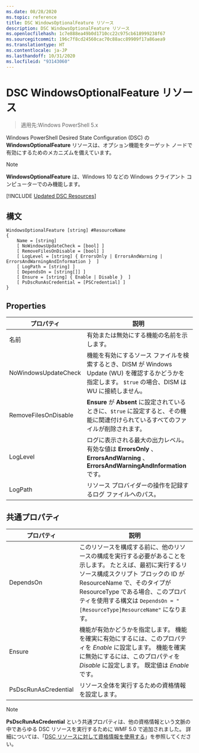 ```yaml
---
ms.date: 08/28/2020
ms.topic: reference
title: DSC WindowsOptionalFeature リソース
description: DSC WindowsOptionalFeature リソース
ms.openlocfilehash: 1c7e888ea49b0d1710cc22c975cb618999238f67
ms.sourcegitcommit: 196c7f8cd24560cac70c88acc89909f17a86aea9
ms.translationtype: HT
ms.contentlocale: ja-JP
ms.lasthandoff: 10/31/2020
ms.locfileid: "93143060"
---
```

# <a name="dsc-windowsoptionalfeature-resource"></a>DSC WindowsOptionalFeature リソース

> 適用先:Windows PowerShell 5.x

Windows PowerShell Desired State Configuration (DSC) の **WindowsOptionalFeature** リソースは、オプション機能をターゲット ノードで有効にするためのメカニズムを備えています。

> [!NOTE]
> **WindowsOptionalFeature** は、Windows 10 などの Windows クライアント コンピューターでのみ機能します。

[!INCLUDE [Updated DSC Resources](../../../../../includes/dsc-resources.md)]

## <a name="syntax"></a>構文

```Syntax
WindowsOptionalFeature [string] #ResourceName
{
    Name = [string]
    [ NoWindowsUpdateCheck = [bool] ]
    [ RemoveFilesOnDisable = [bool] ]
    [ LogLevel = [string] { ErrorsOnly | ErrorsAndWarning | ErrorsAndWarningAndInformation }  ]
    [ LogPath = [string] ]
    [ DependsOn = [string[]] ]
    [ Ensure = [string] { Enable | Disable }  ]
    [ PsDscRunAsCredential = [PSCredential] ]
}
```

## <a name="properties"></a>Properties

|プロパティ |説明 |
|---|---|
|名前 |有効または無効にする機能の名前を示します。 |
|NoWindowsUpdateCheck |機能を有効にするソース ファイルを検索するとき、DISM が Windows Update (WU) を確認するかどうかを指定します。 `$true` の場合、DISM は WU に接続しません。 |
|RemoveFilesOnDisable |**Ensure** が **Absent** に設定されているときに、`$true` に設定すると、その機能に関連付けられているすべてのファイルが削除されます。 |
|LogLevel |ログに表示される最大の出力レベル。 有効な値は **ErrorsOnly** 、 **ErrorsAndWarning** 、 **ErrorsAndWarningAndInformation** です。 |
|LogPath |リソース プロバイダーの操作を記録するログ ファイルへのパス。 |

## <a name="common-properties"></a>共通プロパティ

|プロパティ |説明 |
|---|---|
|DependsOn |このリソースを構成する前に、他のリソースの構成を実行する必要があることを示します。 たとえば、最初に実行するリソース構成スクリプト ブロックの ID が ResourceName で、そのタイプが ResourceType である場合、このプロパティを使用する構文は `DependsOn = "[ResourceType]ResourceName"` になります。 |
|Ensure |機能が有効かどうかを指定します。 機能を確実に有効にするには、このプロパティを _Enable_ に設定します。 機能を確実に無効にするには、このプロパティを _Disable_ に設定します。 既定値は _Enable_ です。 |
|PsDscRunAsCredential |リソース全体を実行するための資格情報を設定します。 |

> [!NOTE]
> **PsDscRunAsCredential** という共通プロパティは、他の資格情報という文脈の中であらゆる DSC リソースを実行するために WMF 5.0 で追加されました。 詳細については、「[DSC リソースに対して資格情報を使用する](../../../configurations/runasuser.md)」を参照してください。
